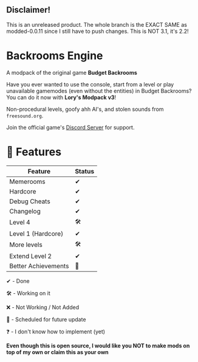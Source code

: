 ## Disclaimer!
This is an unreleased product. The whole branch is the EXACT SAME as modded-0.0.11 since I still have to push changes. This is NOT 3.1, it's 2.2!

# Backrooms Engine
A modpack of the original game **Budget Backrooms**

Have you ever wanted to use the console, start from a level or play unavailable gamemodes (even without the entities) in Budget Backrooms? You can do it now with **Lory's Modpack v3**!

Non-procedural levels, goofy ahh AI's, and stolen sounds from `freesound.org`.

Join the official game's [Discord Server](https://discord.gg/WVuTB56ag4) for support.

# 📔 Features

|Feature|Status|
|---|---|
|Memerooms| ✔
|Hardcore| ✔
|Debug Cheats|✔
|Changelog|✔
|Level 4|🛠
|Level 1 (Hardcore)|✔
|More levels|🛠
|Extend Level 2|✔
|Better Achievements|📅


✔ - Done

🛠 - Working on it

❌ - Not Working / Not Added

📅 - Scheduled for future update

❓ - I don't know how to implement (yet)

**Even though this is open source, I would like you NOT to make mods on top of my own or claim this as your own**
